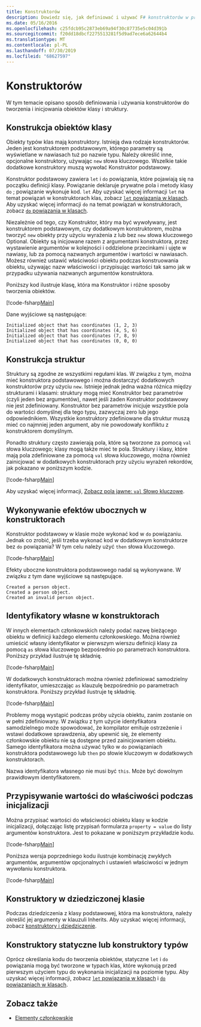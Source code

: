 ```yaml
---
title: Konstruktorów
description: Dowiedz się, jak definiować i używać F# konstruktorów w programie w celu tworzenia i inicjowania obiektów klasy i struktury.
ms.date: 05/16/2016
ms.openlocfilehash: c25fdcb95c2873eb69a94f30c87735e5c04d391b
ms.sourcegitcommit: f20dd18dbcf2275513281f5d9ad7ece6a62644b4
ms.translationtype: MT
ms.contentlocale: pl-PL
ms.lasthandoff: 07/30/2019
ms.locfileid: "68627597"
---
```

# <a name="constructors"></a>Konstruktorów

W tym temacie opisano sposób definiowania i używania konstruktorów do tworzenia i inicjowania obiektów klasy i struktury.

## <a name="construction-of-class-objects"></a>Konstrukcja obiektów klasy

Obiekty typów klas mają konstruktory. Istnieją dwa rodzaje konstruktorów. Jeden jest konstruktorem podstawowym, którego parametry są wyświetlane w nawiasach tuż po nazwie typu. Należy określić inne, opcjonalne konstruktory, używając `new` słowa kluczowego. Wszelkie takie dodatkowe konstruktory muszą wywołać Konstruktor podstawowy.

Konstruktor podstawowy zawiera `let` i `do` powiązania, które pojawiają się na początku definicji klasy. Powiązanie deklaruje prywatne pola i metody klasy `do` ; powiązanie wykonuje kod. `let` Aby uzyskać więcej informacji `let` na temat powiązań w konstruktorach klas, zobacz [ `let` powiązania w klasach](let-bindings-in-classes.md). Aby uzyskać więcej informacji `do` na temat powiązań w konstruktorach, zobacz [ `do` powiązania w klasach](do-bindings-in-classes.md).

Niezależnie od tego, czy Konstruktor, który ma być wywoływany, jest konstruktorem podstawowym, czy dodatkowym konstruktorem, można tworzyć `new` obiekty przy użyciu wyrażenia z lub bez `new` słowa kluczowego Optional. Obiekty są inicjowane razem z argumentami konstruktora, przez wystawienie argumentów w kolejności i oddzielone przecinkami i ujęte w nawiasy, lub za pomocą nazwanych argumentów i wartości w nawiasach. Możesz również ustawić właściwości obiektu podczas konstruowania obiektu, używając nazw właściwości i przypisując wartości tak samo jak w przypadku używania nazwanych argumentów konstruktora.

Poniższy kod ilustruje klasę, która ma Konstruktor i różne sposoby tworzenia obiektów.

[!code-fsharp[Main](~/samples/snippets/fsharp/lang-ref-2/snippet3501.fs)]

Dane wyjściowe są następujące:

```console
Initialized object that has coordinates (1, 2, 3)
Initialized object that has coordinates (4, 5, 6)
Initialized object that has coordinates (7, 8, 9)
Initialized object that has coordinates (0, 0, 0)
```

## <a name="construction-of-structures"></a>Konstrukcja struktur

Struktury są zgodne ze wszystkimi regułami klas. W związku z tym, można mieć konstruktora podstawowego i można dostarczyć dodatkowych konstruktorów przy użyciu `new`. Istnieje jednak jedna ważna różnica między strukturami i klasami: struktury mogą mieć Konstruktor bez parametrów (czyli jeden bez argumentów), nawet jeśli żaden Konstruktor podstawowy nie jest zdefiniowany. Konstruktor bez parametrów inicjuje wszystkie pola do wartości domyślnej dla tego typu, zazwyczaj zero lub jego odpowiednikiem. Wszystkie konstruktory zdefiniowane dla struktur muszą mieć co najmniej jeden argument, aby nie powodowały konfliktu z konstruktorem domyślnym.

Ponadto struktury często zawierają pola, które są tworzone za pomocą `val` słowa kluczowego; klasy mogą także mieć te pola. Struktury i klasy, które mają pola zdefiniowane za pomocą `val` słowa kluczowego, można również zainicjować w dodatkowych konstruktorach przy użyciu wyrażeń rekordów, jak pokazano w poniższym kodzie.

[!code-fsharp[Main](~/samples/snippets/fsharp/lang-ref-2/snippet3502.fs)]

Aby uzyskać więcej informacji, [Zobacz pola jawne: `val` Słowo kluczowe](explicit-fields-the-val-keyword.md).

## <a name="executing-side-effects-in-constructors"></a>Wykonywanie efektów ubocznych w konstruktorach

Konstruktor podstawowy w klasie może wykonać kod w `do` powiązaniu. Jednak co zrobić, jeśli trzeba wykonać kod w dodatkowym konstruktorze bez `do` powiązania? W tym celu należy użyć `then` słowa kluczowego.

[!code-fsharp[Main](~/samples/snippets/fsharp/lang-ref-2/snippet3503.fs)]

Efekty uboczne konstruktora podstawowego nadal są wykonywane. W związku z tym dane wyjściowe są następujące.

```console
Created a person object.
Created a person object.
Created an invalid person object.
```

## <a name="self-identifiers-in-constructors"></a>Identyfikatory własne w konstruktorach

W innych elementach członkowskich należy podać nazwę bieżącego obiektu w definicji każdego elementu członkowskiego. Można również umieścić własny identyfikator w pierwszym wierszu definicji klasy za pomocą `as` słowa kluczowego bezpośrednio po parametrach konstruktora. Poniższy przykład ilustruje tę składnię.

[!code-fsharp[Main](~/samples/snippets/fsharp/lang-ref-2/snippet3504.fs)]

W dodatkowych konstruktorach można również zdefiniować samodzielny identyfikator, umieszczając `as` klauzulę bezpośrednio po parametrach konstruktora. Poniższy przykład ilustruje tę składnię.

[!code-fsharp[Main](~/samples/snippets/fsharp/lang-ref-2/snippet3505.fs)]

Problemy mogą wystąpić podczas próby użycia obiektu, zanim zostanie on w pełni zdefiniowany. W związku z tym użycie identyfikatora samodzielnego może spowodować, że kompilator emituje ostrzeżenie i wstawi dodatkowe sprawdzenia, aby upewnić się, że elementy członkowskie obiektu nie są dostępne przed zainicjowaniem obiektu. Samego identyfikatora można używać tylko w `do` powiązaniach konstruktora podstawowego lub `then` po słowie kluczowym w dodatkowych konstruktorach.

Nazwa identyfikatora własnego nie musi być `this`. Może być dowolnym prawidłowym identyfikatorem.

## <a name="assigning-values-to-properties-at-initialization"></a>Przypisywanie wartości do właściwości podczas inicjalizacji

Można przypisać wartości do właściwości obiektu klasy w kodzie inicjalizacji, dołączając listę przypisań formularza `property = value` do listy argumentów konstruktora. Jest to pokazane w poniższym przykładzie kodu.

[!code-fsharp[Main](~/samples/snippets/fsharp/lang-ref-2/snippet3506.fs)]

Poniższa wersja poprzedniego kodu ilustruje kombinację zwykłych argumentów, argumentów opcjonalnych i ustawień właściwości w jednym wywołaniu konstruktora.

[!code-fsharp[Main](~/samples/snippets/fsharp/lang-ref-2/snippet3507.fs)]

## <a name="constructors-in-inherited-class"></a>Konstruktory w dziedziczonej klasie

Podczas dziedziczenia z klasy podstawowej, która ma konstruktora, należy określić jej argumenty w klauzuli Inherits. Aby uzyskać więcej informacji, zobacz [konstruktory i dziedziczenie](../inheritance.md#constructors-and-inheritance).

## <a name="static-constructors-or-type-constructors"></a>Konstruktory statyczne lub konstruktory typów

Oprócz określania kodu do tworzenia obiektów, statyczne `let` i `do` powiązania mogą być tworzone w typach klas, które wykonują przed pierwszym użyciem typu do wykonania inicjalizacji na poziomie typu. Aby uzyskać więcej informacji, zobacz [ `let` powiązania w klasach](let-bindings-in-classes.md) i [ `do` powiązaniach w klasach](do-bindings-in-classes.md).

## <a name="see-also"></a>Zobacz także

- [Elementy członkowskie](index.md)
